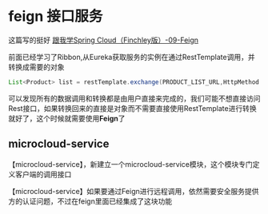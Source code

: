 # feign 接口服务

这篇写的挺好 [跟我学Spring Cloud（Finchley版）-09-Feign](http://www.itmuch.com/spring-cloud/finchley-9/)

前面已经学习了Ribbon,从Eureka获取服务的实例在通过RestTemplate调用，并转换成需要的对象

```java
List<Product> list = restTemplate.exchange(PRODUCT_LIST_URL,HttpMethod.GET,new HttpEntity<Object>(httpHeaders), List.class).getBody();
```

可以发现所有的数据调用和转换都是由用户直接来完成的，我们可能不想直接访问Rest接口，如果转换回来的直接是对象而不需要直接使用RestTemplate进行转换就好了，这个时候就需要使用**Feign**了

## microcloud-service

【microcloud-service】，新建立一个microcloud-service模块，这个模块专门定义客户端的调用接口

【microcloud-service】如果要通过Feign进行远程调用，依然需要安全服务提供方的认证问题，不过在feign里面已经集成了这块功能


